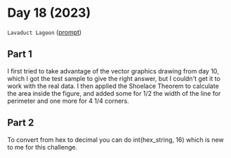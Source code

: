 # Day 18 (2023)

`Lavaduct Lagoon` ([prompt](https://adventofcode.com/2023/day/18))

## Part 1

I first tried to take advantage of the vector graphics drawing from day 10,
which I got the test sample to give the right answer, but I couldn't get it to
work with the real data. I then applied the Shoelace Theorem to calculate the
area inside the figure, and added some for 1/2 the width of the line for
perimeter and one more for 4 1/4 corners.

## Part 2

To convert from hex to decimal you can do int(hex_string, 16) which is new to
me for this challenge.
